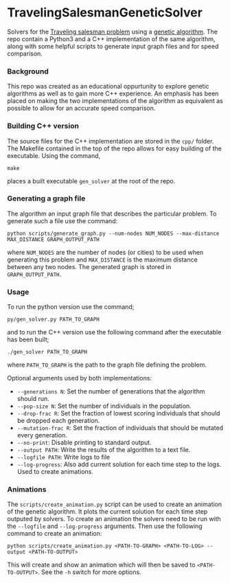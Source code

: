 # TravelingSalesmanGeneticSolver

Solvers for the [Traveling salesman
problem](https://en.wikipedia.org/wiki/Travelling_salesman_problem) using a
[genetic algorithm](https://en.wikipedia.org/wiki/Genetic_algorithm). The repo
contain a Python3 and a C++ implementation of the same algorithm, along with
some helpful scripts to generate input graph files and for speed comparison.

### Background

This repo was created as an educational oppurtunity to explore genetic
algorithms as well as to gain more C++ experience. An emphasis
has been placed on making the two implementations of the algorithm as
equivalent as possible to allow for an accurate speed comparison. 

### Building C++ version

The source files for the C++ implementation are stored in the `cpp/` folder.
The Makefile contained in the top of the repo allows for easy building of the
executable. Using the command,

``` 
make 
```

places a built executable `gen_solver` at the root of the repo. 

### Generating a graph file 

The algorithm an input graph file that describes the particular problem. To
generate such a file use the command:

```
python scripts/generate_graph.py --num-nodes NUM_NODES --max-distance
MAX_DISTANCE GRAPH_OUTPUT_PATH 
```

where `NUM_NODES` are the number of nodes (or cities) to be used when
generating this problem and `MAX_DISTANCE` is the maximum distance between any
two nodes. The generated graph is stored in `GRAPH_OUTPUT_PATH`.

### Usage

To run the python version use the command;

```
py/gen_solver.py PATH_TO_GRAPH
```

and to run the C++ version use the following command after the executable has been built;

```
./gen_solver PATH_TO_GRAPH
```

where `PATH_TO_GRAPH` is the path to the graph file defining the problem.

Optional arguments used by both implementations:

  - `--generations N`: Set the number of generations that the algorithm should run.
  - `--pop-size N`: Set the number of individuals in the population.
  - `--drop-frac R`: Set the fraction of lowest scoring individuals that should be dropped each generation.
  - `--mutation-frac R`: Set the fraction of individuals that should be mutated every generation.
  - `--no-print`: Disable printing to standard output.
  - `--output PATH`: Write the results of the algorithm to a text file.
  - `--logfile PATH`: Write logs to file
  - `--log-progress`: Also add current solution for each time step to the logs. Used to create animations.


### Animations

The `scripts/create_animation.py` script can be used to create an animation of the genetic algorithm. It plots the current solution for each time step outputed by solvers.
To create an animation the solvers need to be run with the `--logfile` and `--log-progress` arguments. Then use the following command to create an animation:
```
python scripts/create_animation.py <PATH-TO-GRAPH> <PATH-TO-LOG> --output <PATH-TO-OUTPUT>
```

This will create and show an animation which will then be saved to `<PATH-TO-OUTPUT>`. See the `-h` switch for more options.

